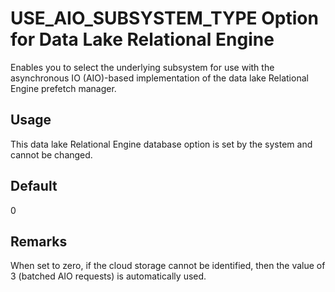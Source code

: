 <!-- loiof172e4cc5f134c98ad2cfcb6ecda3b6c -->

# USE\_AIO\_SUBSYSTEM\_TYPE Option for Data Lake Relational Engine

Enables you to select the underlying subsystem for use with the asynchronous IO \(AIO\)-based implementation of the data lake Relational Engine prefetch manager.



<a name="loiof172e4cc5f134c98ad2cfcb6ecda3b6c__section_rv2_mvs_swb"/>

## Usage

This data lake Relational Engine database option is set by the system and cannot be changed.



<a name="loiof172e4cc5f134c98ad2cfcb6ecda3b6c__iq_refso_855"/>

## Default

0



<a name="loiof172e4cc5f134c98ad2cfcb6ecda3b6c__iq_refso_857"/>

## Remarks

When set to zero, if the cloud storage cannot be identified, then the value of 3 \(batched AIO requests\) is automatically used.


